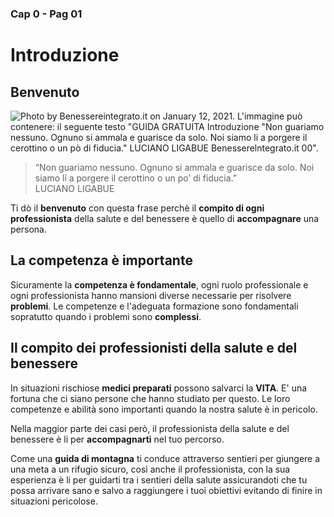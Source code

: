 ### Cap 0  - Pag 01
# Introduzione

## Benvenuto

<img alt="Photo by Benessereintegrato.it on January 12, 2021. L'immagine può contenere: il seguente testo &quot;GUIDA GRATUITA Introduzione &quot;Non guariamo nessuno. Ognuno si ammala e guarisce da solo. Noi siamo li a porgere il cerottino o un pò di fiducia.&quot; LUCIANO LIGABUE Benesserelntegrato.it 00&quot;." class="FFVAD" decoding="auto" sizes="600px" srcset="https://scontent-mxp1-2.cdninstagram.com/v/t51.2885-15/sh0.08/e35/s640x640/137037003_206126221154459_1681626799336816221_n.jpg?_nc_ht=scontent-mxp1-2.cdninstagram.com&amp;_nc_cat=111&amp;_nc_ohc=MaVJ8VoJxsEAX9KWinc&amp;tp=1&amp;oh=479c56aaf76a7171821dbbcd5265e828&amp;oe=60258BB9 640w,https://scontent-mxp1-2.cdninstagram.com/v/t51.2885-15/sh0.08/e35/s750x750/137037003_206126221154459_1681626799336816221_n.jpg?_nc_ht=scontent-mxp1-2.cdninstagram.com&amp;_nc_cat=111&amp;_nc_ohc=MaVJ8VoJxsEAX9KWinc&amp;tp=1&amp;oh=7cfe5c21cedb138f72404aea74552920&amp;oe=6028D87D 750w,https://scontent-mxp1-2.cdninstagram.com/v/t51.2885-15/e35/137037003_206126221154459_1681626799336816221_n.jpg?_nc_ht=scontent-mxp1-2.cdninstagram.com&amp;_nc_cat=111&amp;_nc_ohc=MaVJ8VoJxsEAX9KWinc&amp;tp=1&amp;oh=c663014c9d3d237a505bd8f46bb605fe&amp;oe=60266F83 1080w" src="https://scontent-mxp1-2.cdninstagram.com/v/t51.2885-15/e35/137037003_206126221154459_1681626799336816221_n.jpg?_nc_ht=scontent-mxp1-2.cdninstagram.com&amp;_nc_cat=111&amp;_nc_ohc=MaVJ8VoJxsEAX9KWinc&amp;tp=1&amp;oh=c663014c9d3d237a505bd8f46bb605fe&amp;oe=60266F83" style="object-fit: cover;">

> “Non guariamo nessuno. Ognuno si ammala e guarisce da solo. Noi siamo lí a porgere il cerottino o un po’ di fiducia.”  
LUCIANO LIGABUE

Ti  dò il **benvenuto** con questa frase perchè  il **compito di ogni professionista** della salute e del benessere è quello di **accompagnare** una persona.

## La competenza è importante
Sicuramente la **competenza è fondamentale**, ogni ruolo professionale e ogni professionista hanno mansioni diverse necessarie per risolvere **problemi**. Le competenze e l'adeguata formazione sono fondamentali sopratutto quando i problemi sono **complessi**. 

## Il compito dei professionisti della salute e del benessere
In situazioni rischiose **medici preparati** possono salvarci la **VITA**. E' una fortuna che ci siano persone che hanno studiato per questo. Le loro competenze e abilità sono importanti quando la nostra salute è in pericolo. 

Nella maggior parte dei casi però, il professionista della salute e del benessere è li per **accompagnarti** nel tuo percorso. 

Come una **guida di montagna** ti conduce attraverso sentieri per giungere a una meta a un rifugio sicuro, così anche il professionista, con la sua esperienza è li per guidarti tra i sentieri della salute assicurandoti che tu possa arrivare sano e salvo a raggiungere i tuoi obiettivi evitando di finire in situazioni pericolose.




<!--stackedit_data:
eyJoaXN0b3J5IjpbNDYxNTU2ODU4LC0xMzc4Nzg3NzQ0LC0xMj
E0MTA5NzEyLC0xNTQ0NzkyOTA5LC0yNzY4NDMzODUsMTIzMTUz
MTU1MiwtMjA1NjEyNDM0NF19
-->
